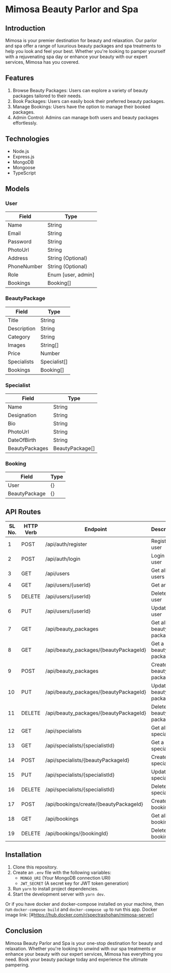 # Mimosa Beauty Parlor and Spa

## Introduction

Mimosa is your premier destination for beauty and relaxation. Our parlor and spa offer a range of luxurious beauty packages and spa treatments to help you look and feel your best. Whether you're looking to pamper yourself with a rejuvenating spa day or enhance your beauty with our expert services, Mimosa has you covered.

## Features

1. Browse Beauty Packages: Users can explore a variety of beauty packages tailored to their needs.
2. Book Packages: Users can easily book their preferred beauty packages.
3. Manage Bookings: Users have the option to manage their booked packages.
4. Admin Control: Admins can manage both users and beauty packages effortlessly.

## Technologies

- Node.js
- Express.js
- MongoDB
- Mongoose
- TypeScript

## Models

### User

| Field       | Type               |
| ----------- | ------------------ |
| Name        | String             |
| Email       | String             |
| Password    | String             |
| PhotoUrl    | String             |
| Address     | String (Optional)  |
| PhoneNumber | String (Optional)  |
| Role        | Enum [user, admin] |
| Bookings    | Booking[]          |

### BeautyPackage

| Field       | Type         |
| ----------- | ------------ |
| Title       | String       |
| Description | String       |
| Category    | String       |
| Images      | String[]     |
| Price       | Number       |
| Specialists | Specialist[] |
| Bookings    | Booking[]    |

### Specialist

| Field          | Type            |
| -------------- | --------------- |
| Name           | String          |
| Designation    | String          |
| Bio            | String          |
| PhotoUrl       | String          |
| DateOfBirth    | String          |
| BeautyPackages | BeautyPackage[] |

### Booking

| Field         | Type |
| ------------- | ---- |
| User          | {}   |
| BeautyPackage | {}   |

## API Routes

| SL No. | HTTP Verb | Endpoint                               | Description             | Permission |
| ------ | --------- | -------------------------------------- | ----------------------- | ---------- |
| 1      | POST      | /api/auth/register                     | Register a user         | All        |
| 2      | POST      | /api/auth/login                        | Login a user            | All        |
| 3      | GET       | /api/users                             | Get all users           | Admin      |
| 4      | GET       | /api/users/{userId}                    | Get an user             | User/Admin |
| 5      | DELETE    | /api/users/{userId}                    | Delete an user          | User/Admin |
| 6      | PUT       | /api/users/{userId}                    | Update an user          | User/Admin |
| 7      | GET       | /api/beauty_packages                   | Get all beauty packages | All        |
| 8      | GET       | /api/beauty_packages/{beautyPackageId} | Get a beauty package    | All        |
| 9      | POST      | /api/beauty_packages                   | Create a beauty package | Admin      |
| 10     | PUT       | /api/beauty_packages/{beautyPackageId} | Update a beauty package | Admin      |
| 11     | DELETE    | /api/beauty_packages/{beautyPackageId} | Delete a beauty package | Admin      |
| 12     | GET       | /api/specialists                       | Get all specialists     | All        |
| 13     | GET       | /api/specialists/{specialistId}        | Get a specialist        | All        |
| 14     | POST      | /api/specialists/{beautyPackageId}     | Create a specialist     | Admin      |
| 15     | PUT       | /api/specialists/{specialistId}        | Update a specialist     | Admin      |
| 16     | DELETE    | /api/specialists/{specialistId}        | Delete a specialist     | Admin      |
| 17     | POST      | /api/bookings/create/{beautyPackageId} | Create a booking        | User       |
| 18     | GET       | /api/bookings                          | Get all bookings        | Admin      |
| 19     | DELETE    | /api/bookings/{bookingId}              | Delete a booking        | User       |

## Installation

1. Clone this repository.
2. Create an `.env` file with the following variables:
   - `MONGO_URI` (Your MongoDB connection URI)
   - `JWT_SECRET` (A secret key for JWT token generation)
3. Run `yarn` to install project dependencies.
4. Start the development server with `yarn dev`.

Or if you have docker and docker-compose installed on your machine, then run `docker-compose build` and `docker-compose up` to run this app. Docker image link: [#https://hub.docker.com/r/spectrashohan/mimosa-server]

## Conclusion

Mimosa Beauty Parlor and Spa is your one-stop destination for beauty and relaxation. Whether you're looking to unwind with our spa treatments or enhance your beauty with our expert services, Mimosa has everything you need. Book your beauty package today and experience the ultimate pampering.
